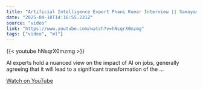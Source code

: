 ```yaml
---
title: "Artificial Intelligence Expert Phani Kumar Interview || Samayam Telugu"
date: "2025-04-18T14:16:55.231Z"
source: "video"
link: "https://www.youtube.com/watch?v=hNsqrX0mzmg"
tags: ["video", "ml"]
---
```


{{< youtube hNsqrX0mzmg >}}

AI experts hold a nuanced view on the impact of AI on jobs, generally agreeing that it will lead to a significant transformation of the ...

[Watch on YouTube](https://www.youtube.com/watch?v=hNsqrX0mzmg)
